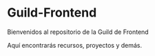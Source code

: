 # Guild-Frontend

Bienvenidos al repositorio de la Guild de Frontend

Aquí encontrarás recursos, proyectos y demás. 